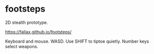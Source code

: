 # footsteps

2D stealth prototype.

https://fallax.github.io/footsteps/

Keyboard and mouse. WASD. Use SHIFT to tiptoe quietly. Number keys select weapons.

